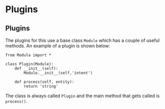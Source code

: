 # Plugins

## Plugins

The plugins for this use a base class `Module` which has a couple of useful methods. An example of a plugin is shown below:

    from Modula import *
    
    class Plugin(Module):
		def __init__(self):
			Module.__init__(self,'intent')
			
		def process(self, entity):
			return 'string'
			
The class is always called `Plugin` and the main method that gets called is `process()`.